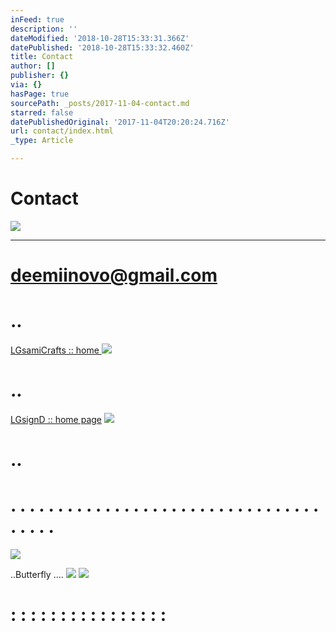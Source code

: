 ```yaml
---
inFeed: true
description: ''
dateModified: '2018-10-28T15:33:31.366Z'
datePublished: '2018-10-28T15:33:32.460Z'
title: Contact
author: []
publisher: {}
via: {}
hasPage: true
sourcePath: _posts/2017-11-04-contact.md
starred: false
datePublishedOriginal: '2017-11-04T20:20:24.716Z'
url: contact/index.html
_type: Article

---
```

# Contact
![](https://the-grid-user-content.s3-us-west-2.amazonaws.com/3ed518b1-a75e-422a-8acd-56083d51b926.jpg)

---

# deemiinovo@gmail.com

# ..
[LGsamiCrafts :: home ][0]
![](https://the-grid-user-content.s3-us-west-2.amazonaws.com/004bdc97-e0ca-49ab-86d1-88c01656c1a7.jpg)

# **..**
[LGsignD :: home page][1]
![](https://the-grid-user-content.s3-us-west-2.amazonaws.com/5e6c1eca-1933-4ef4-9bfb-ed9536c24128.jpg)

# ..

# . . . . . . . . . . . . . . . . . . . . . . . . . . . . . . . . . . . . . .
![](https://the-grid-user-content.s3-us-west-2.amazonaws.com/53adb8e8-bf78-4911-9a5b-86e2c6f88c81.jpg)

..Butterfly ....
![](https://the-grid-user-content.s3-us-west-2.amazonaws.com/5fe03625-87f7-4744-bcf8-430f196f8d32.jpg)
![](https://the-grid-user-content.s3-us-west-2.amazonaws.com/16510b5b-5d23-4393-95cb-39f9b9cc43a5.jpg)

# : : : : : : : : : : : : : : : :

[0]: https://thegrid.ai/lgsamicrafts/
[1]: https://thegrid.ai/lgsignd/
